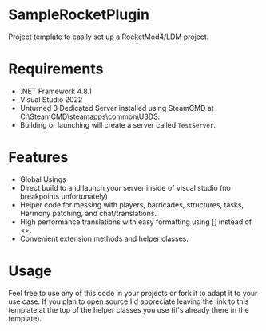 # SampleRocketPlugin
Project template to easily set up a RocketMod4/LDM project.

# Requirements
* .NET Framework 4.8.1
* Visual Studio 2022
* Unturned 3 Dedicated Server installed using SteamCMD at C:\SteamCMD\steamapps\common\U3DS.
* Building or launching will create a server called `TestServer`.

# Features
* Global Usings
* Direct build to and launch your server inside of visual studio (no breakpoints unfortunately)
* Helper code for messing with players, barricades, structures, tasks, Harmony patching, and chat/translations.
* High performance translations with easy formatting using [] instead of <>.
* Convenient extension methods and helper classes.

# Usage
Feel free to use any of this code in your projects or fork it to adapt it to your use case.
If you plan to open source I'd appreciate leaving the link to this template at the top of the helper classes you use (it's already there in the template).
